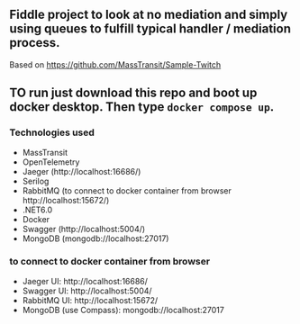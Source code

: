 ## Fiddle project to look at no mediation and simply using queues to fulfill typical handler / mediation process.
Based on https://github.com/MassTransit/Sample-Twitch

## TO run just download this repo and boot up docker desktop. Then type ```docker compose up```.
### Technologies used
+ MassTransit
+ OpenTelemetry
+ Jaeger (http://localhost:16686/)
+ Serilog
+ RabbitMQ (to connect to docker container from browser http://localhost:15672/)
+ .NET6.0
+ Docker
+ Swagger (http://localhost:5004/)
+ MongoDB (mongodb://localhost:27017)

### to connect to docker container from browser
+ Jaeger UI: http://localhost:16686/
+ Swagger UI: http://localhost:5004/
+ RabbitMQ UI: http://localhost:15672/
+ MongoDB (use Compass): mongodb://localhost:27017
